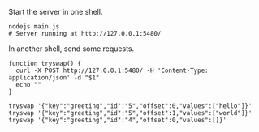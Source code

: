 
Start the server in one shell.

```shell
nodejs main.js
# Server running at http://127.0.0.1:5480/
```

In another shell, send some requests.

```shell
function tryswap() {
  curl -X POST http://127.0.0.1:5480/ -H 'Content-Type: application/json' -d "$1"
  echo ""
}

tryswap '{"key":"greeting","id":"5","offset":0,"values":["hello"]}'
tryswap '{"key":"greeting","id":"5","offset":1,"values":["world"]}'
tryswap '{"key":"greeting","id":"4","offset":0,"values":[]}'
```
